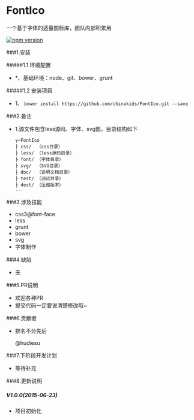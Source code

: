 # FontIco
一个基于字体的适量图标库，团队内部积累用


[![npm version](https://badge.fury.io/js/engine.io.svg)](http://badge.fury.io/js/engine.io)

###1.安装

#####1.1 环境配置

-  *、基础环境：node、git、bower、grunt


#####1.2 安装项目

- 1、 `bower install https://github.com/chinakids/FontIco.git --save`


###2.备注

-   1.源文件包含less源码、字体、svg图，目录结构如下

		┬─FontIco
		├ css/  （css目录）
		├ less/ （less源码目录）
		├ font/ （字体目录）
		├ svg/  （SVG目录）
		├ doc/  （说明文档目录）
		├ test/ （测试目录）
    	├ dest/ （压缩版本）
		···

###3.涉及技能

- css3@font-face
- less
- grunt
- bower
- svg
- 字体制作

###4.缺陷

- 无

###5.PR说明
- 欢迎各种PR
- 提交代码一定要说清楚修改哦~

###6.贡献者
- 排名不分先后
  
  @hudiesu


###7.下阶段开发计划
- 等待补充

###8.更新说明
##### V1.0.0(2015-06-23)
- 项目初始化
